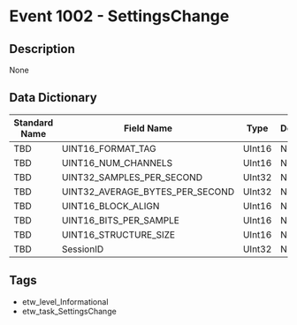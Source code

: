 # Event 1002 - SettingsChange

## Description
None

## Data Dictionary
|Standard Name|Field Name|Type|Description|Sample Value|
|---|---|---|---|---|
|TBD|UINT16_FORMAT_TAG|UInt16|None|`None`|
|TBD|UINT16_NUM_CHANNELS|UInt16|None|`None`|
|TBD|UINT32_SAMPLES_PER_SECOND|UInt32|None|`None`|
|TBD|UINT32_AVERAGE_BYTES_PER_SECOND|UInt32|None|`None`|
|TBD|UINT16_BLOCK_ALIGN|UInt16|None|`None`|
|TBD|UINT16_BITS_PER_SAMPLE|UInt16|None|`None`|
|TBD|UINT16_STRUCTURE_SIZE|UInt16|None|`None`|
|TBD|SessionID|UInt32|None|`None`|

## Tags
* etw_level_Informational
* etw_task_SettingsChange